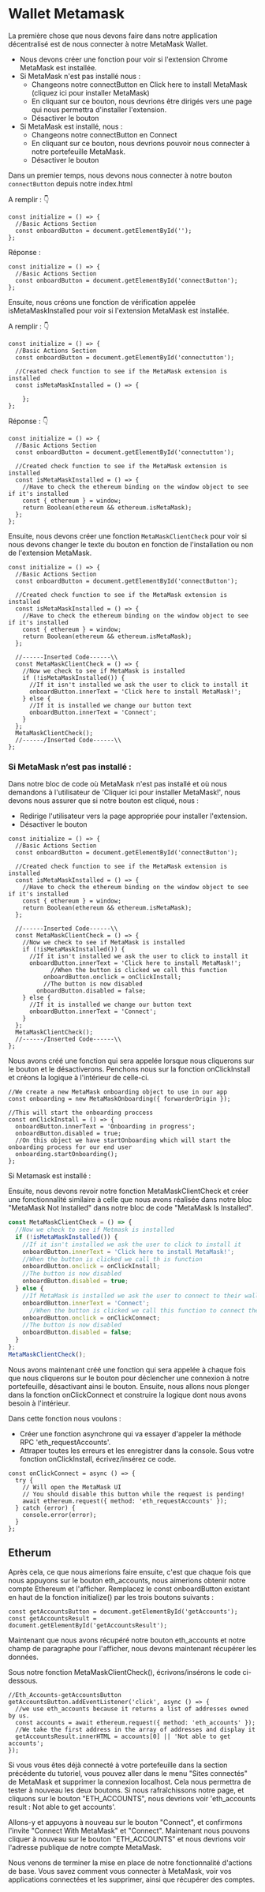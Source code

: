 # Wallet Metamask

La première chose que nous devons faire dans notre application décentralisé est de nous connecter à notre MetaMask Wallet.

- Nous devons créer une fonction pour voir si l'extension Chrome MetaMask est installée.
- Si MetaMask n'est pas installé nous :
    - Changeons notre connectButton en Click here to install MetaMask (cliquez ici pour installer MetaMask)
    - En cliquant sur ce bouton, nous devrions être dirigés vers une page qui nous permettra d'installer l'extension.
    - Désactiver le bouton
- Si MetaMask est installé, nous :
    - Changeons notre connectButton en Connect
    - En cliquant sur ce bouton, nous devrions pouvoir nous connecter à notre portefeuille MetaMask.
    - Désactiver le bouton

Dans un premier temps, nous devons nous connecter à notre bouton `connectButton` depuis notre index.html

A remplir : 👇

```solidity
const initialize = () => {
  //Basic Actions Section
  const onboardButton = document.getElementById('');
};
```

Réponse : 

```solidity
const initialize = () => {
  //Basic Actions Section
  const onboardButton = document.getElementById('connectButton');
};
```

Ensuite, nous créons une fonction de vérification appelée isMetaMaskInstalled pour voir si l'extension MetaMask est installée.

A remplir : 👇 

```solidity
const initialize = () => {
  //Basic Actions Section
  const onboardButton = document.getElementById('connectutton');

  //Created check function to see if the MetaMask extension is installed
  const isMetaMaskInstalled = () => {
	
	};
};
```

Réponse : 👇

```solidity
const initialize = () => {
  //Basic Actions Section
  const onboardButton = document.getElementById('connectutton');

  //Created check function to see if the MetaMask extension is installed
  const isMetaMaskInstalled = () => {
    //Have to check the ethereum binding on the window object to see if it's installed
    const { ethereum } = window;
    return Boolean(ethereum && ethereum.isMetaMask);
  };
};
```

Ensuite, nous devons créer une fonction `MetaMaskClientCheck` pour voir si nous devons changer le texte du bouton en fonction de l'installation ou non de l'extension MetaMask.

```solidity
const initialize = () => {
  //Basic Actions Section
  const onboardButton = document.getElementById('connectButton');

  //Created check function to see if the MetaMask extension is installed
  const isMetaMaskInstalled = () => {
    //Have to check the ethereum binding on the window object to see if it's installed
    const { ethereum } = window;
    return Boolean(ethereum && ethereum.isMetaMask);
  };

  //------Inserted Code------\\
  const MetaMaskClientCheck = () => {
    //Now we check to see if MetaMask is installed
    if (!isMetaMaskInstalled()) {
      //If it isn't installed we ask the user to click to install it
      onboardButton.innerText = 'Click here to install MetaMask!';
    } else {
      //If it is installed we change our button text
      onboardButton.innerText = 'Connect';
    }
  };
  MetaMaskClientCheck();
  //------/Inserted Code------\\
};
```

### Si MetaMask n’est pas installé :

Dans notre bloc de code où MetaMask n'est pas installé et où nous demandons à l'utilisateur de 'Cliquer ici pour installer MetaMask!', nous devons nous assurer que si notre bouton est cliqué, nous :

- Redirige l'utilisateur vers la page appropriée pour installer l'extension.
- Désactiver le bouton

```solidity
const initialize = () => {
  //Basic Actions Section
  const onboardButton = document.getElementById('connectButton');

  //Created check function to see if the MetaMask extension is installed
  const isMetaMaskInstalled = () => {
    //Have to check the ethereum binding on the window object to see if it's installed
    const { ethereum } = window;
    return Boolean(ethereum && ethereum.isMetaMask);
  };

  //------Inserted Code------\\
  const MetaMaskClientCheck = () => {
    //Now we check to see if MetaMask is installed
    if (!isMetaMaskInstalled()) {
      //If it isn't installed we ask the user to click to install it
      onboardButton.innerText = 'Click here to install MetaMask!';
			//When the button is clicked we call this function
		  onboardButton.onclick = onClickInstall;
		  //The button is now disabled
	    onboardButton.disabled = false;
    } else {
      //If it is installed we change our button text
      onboardButton.innerText = 'Connect';
    }
  };
  MetaMaskClientCheck();
  //------/Inserted Code------\\
};
```

Nous avons créé une fonction qui sera appelée lorsque nous cliquerons sur le bouton et le désactiverons. Penchons nous sur la fonction onClickInstall et créons la logique à l'intérieur de celle-ci.

```solidity
//We create a new MetaMask onboarding object to use in our app
const onboarding = new MetaMaskOnboarding({ forwarderOrigin });

//This will start the onboarding proccess
const onClickInstall = () => {
  onboardButton.innerText = 'Onboarding in progress';
  onboardButton.disabled = true;
  //On this object we have startOnboarding which will start the onboarding process for our end user
  onboarding.startOnboarding();
};
```

Si Metamask est installé :

Ensuite, nous devons revoir notre fonction MetaMaskClientCheck et créer une fonctionnalité similaire à celle que nous avons réalisée dans notre bloc "MetaMask Not Installed" dans notre bloc de code "MetaMask Is Installed".

```jsx
const MetaMaskClientCheck = () => {
  //Now we check to see if Metmask is installed
  if (!isMetaMaskInstalled()) {
    //If it isn't installed we ask the user to click to install it
    onboardButton.innerText = 'Click here to install MetaMask!';
    //When the button is clicked we call th is function
    onboardButton.onclick = onClickInstall;
    //The button is now disabled
    onboardButton.disabled = true;
  } else {
    //If MetaMask is installed we ask the user to connect to their wallet
    onboardButton.innerText = 'Connect';
	  //When the button is clicked we call this function to connect the users MetaMask Wallet
    onboardButton.onclick = onClickConnect;
    //The button is now disabled
    onboardButton.disabled = false;
  }
};
MetaMaskClientCheck();
```

Nous avons maintenant créé une fonction qui sera appelée à chaque fois que nous cliquerons sur le bouton pour déclencher une connexion à notre portefeuille, désactivant ainsi le bouton. Ensuite, nous allons nous plonger dans la fonction onClickConnect et construire la logique dont nous avons besoin à l'intérieur.

Dans cette fonction nous voulons :

- Créer une fonction asynchrone qui va essayer d'appeler la méthode RPC 'eth_requestAccounts'.
- Attraper toutes les erreurs et les enregistrer dans la console.
Sous votre fonction onClickInstall, écrivez/insérez ce code.

```solidity
const onClickConnect = async () => {
  try {
    // Will open the MetaMask UI
    // You should disable this button while the request is pending!
    await ethereum.request({ method: 'eth_requestAccounts' });
  } catch (error) {
    console.error(error);
  }
};
```

## Etherum

Après cela, ce que nous aimerions faire ensuite, c'est que chaque fois que nous appuyons sur le bouton eth_accounts, nous aimerions obtenir notre compte Ethereum et l'afficher. Remplacez le const onboardButton existant en haut de la fonction initialize() par les trois boutons suivants :

```solidity
const getAccountsButton = document.getElementById('getAccounts');
const getAccountsResult = document.getElementById('getAccountsResult');
```

Maintenant que nous avons récupéré notre bouton eth_accounts et notre champ de paragraphe pour l'afficher, nous devons maintenant récupérer les données.

Sous notre fonction MetaMaskClientCheck(), écrivons/insérons le code ci-dessous.

```solidity
//Eth_Accounts-getAccountsButton
getAccountsButton.addEventListener('click', async () => {
  //we use eth_accounts because it returns a list of addresses owned by us.
  const accounts = await ethereum.request({ method: 'eth_accounts' });
  //We take the first address in the array of addresses and display it
  getAccountsResult.innerHTML = accounts[0] || 'Not able to get accounts';
});
```

Si vous vous êtes déjà connecté à votre portefeuille dans la section précédente du tutoriel, vous pouvez aller dans le menu "Sites connectés" de MetaMask et supprimer la connexion localhost. Cela nous permettra de tester à nouveau les deux boutons. Si nous rafraîchissons notre page, et cliquons sur le bouton "ETH_ACCOUNTS", nous devrions voir 'eth_accounts result : Not able to get accounts'.

Allons-y et appuyons à nouveau sur le bouton "Connect", et confirmons l'invite "Connect With MetaMask" et "Connect". Maintenant nous pouvons cliquer à nouveau sur le bouton "ETH_ACCOUNTS" et nous devrions voir l'adresse publique de notre compte MetaMask.

Nous venons de terminer la mise en place de notre fonctionnalité d'actions de base. Vous savez comment vous connecter à MetaMask, voir vos applications connectées et les supprimer, ainsi que récupérer des comptes.